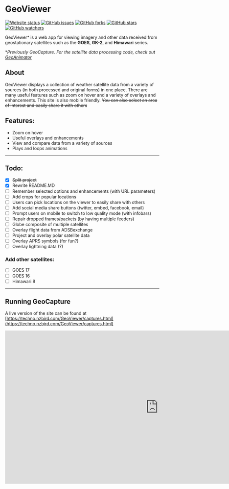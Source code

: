 # GeoViewer
[![Website status](https://img.shields.io/website-up-down-green-red/https/techno.nzbird.com/GeoViewer/captures.html.svg)](https://techno.nzbird.com/GeoViewer/captures.html)
[![GitHub issues](https://img.shields.io/github/issues/technobird22/geoviewer)](https://GitHub.com/technobird22/GeoViewer/issues/)
[![GitHub forks](https://img.shields.io/github/forks/technobird22/GeoViewer.svg?style=social&label=Fork&maxAge=2592000)](https://GitHub.com/technobird22/GeoViewer/network/)
[![GitHub stars](https://img.shields.io/github/stars/technobird22/GeoViewer.svg?style=social&label=Star&maxAge=2592000)](https://github.com/technobird22/GeoViewer/stargazers/)
[![GitHub watchers](https://img.shields.io/github/watchers/technobird22/GeoViewer.svg?style=social&label=Watch&maxAge=2592000)](https://GitHub.com/technobird22/GeoViewer/watchers/)


GeoViewer* is a web app for viewing imagery and other data received from geostationary satellites such as the **GOES**, **GK-2**, and **Himawari** series.

**Previously GeoCapture. For the satellite data processing code, check out [GeoAnimator](https://github.com/technobird22/geoanimator/)*

## About
GeoViewer displays a collection of weather satellite data from a variety of sources (in both processed and original forms) in one place. There are many useful features such as zoom on hover and a variety of overlays and enhancements. This site is also mobile friendly. <del>You can also select an area of interest and easily share it with others</del>

## Features:
- Zoom on hover
- Useful overlays and enhancements
- View and compare data from a variety of sources
- Plays and loops animations
-----

## Todo:
- [x] <del>Split project</del>
- [x] Rewrite README.MD
- [ ] Remember selected options and enhancements (with URL parameters)
- [ ] Add crops for popular locations
- [ ] Users can pick locations on the viewer to easily share with others
- [ ] Add social media share buttons (twitter, embed, facebook, email)
- [ ] Prompt users on mobile to switch to low quality mode (with infobars)
- [ ] Repair dropped frames/packets (by having multiple feeders)
- [ ] Globe composite of multiple satellites
- [ ] Overlay flight data from ADSBexchange
- [ ] Project and overlay polar satellite data
- [ ] Overlay APRS symbols (for fun?)
- [ ] Overlay lightning data (?)

### Add other satellites:
- [ ] GOES 17
- [ ] GOES 16
- [ ] Himawari 8

-----

## Running GeoCapture
A live version of the site can be found at [https://techno.nzbird.com/GeoViewer/captures.html](https://techno.nzbird.com/GeoViewer/captures.html)
<iframe src="https://techno.nzbird.com/GeoViewer/captures.html" width="1000" height="500" frameborder="0" allowfullscreen/>

## Browser requirements
GeoViewer requires a relatively modern browser. Requires JavaScript to be enabled.

Tested on Chrome 88 and Firefox 84.
Site is mobile friendly, though some of the formatting becomes a bit off.